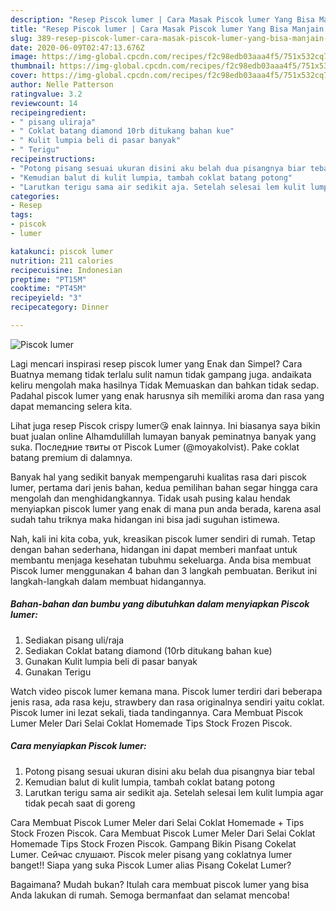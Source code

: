 ```yaml
---
description: "Resep Piscok lumer | Cara Masak Piscok lumer Yang Bisa Manjain Lidah"
title: "Resep Piscok lumer | Cara Masak Piscok lumer Yang Bisa Manjain Lidah"
slug: 389-resep-piscok-lumer-cara-masak-piscok-lumer-yang-bisa-manjain-lidah
date: 2020-06-09T02:47:13.676Z
image: https://img-global.cpcdn.com/recipes/f2c98edb03aaa4f5/751x532cq70/piscok-lumer-foto-resep-utama.jpg
thumbnail: https://img-global.cpcdn.com/recipes/f2c98edb03aaa4f5/751x532cq70/piscok-lumer-foto-resep-utama.jpg
cover: https://img-global.cpcdn.com/recipes/f2c98edb03aaa4f5/751x532cq70/piscok-lumer-foto-resep-utama.jpg
author: Nelle Patterson
ratingvalue: 3.2
reviewcount: 14
recipeingredient:
- " pisang uliraja"
- " Coklat batang diamond 10rb ditukang bahan kue"
- " Kulit lumpia beli di pasar banyak"
- " Terigu"
recipeinstructions:
- "Potong pisang sesuai ukuran disini aku belah dua pisangnya biar tebal"
- "Kemudian balut di kulit lumpia, tambah coklat batang potong"
- "Larutkan terigu sama air sedikit aja. Setelah selesai lem kulit lumpia agar tidak pecah saat di goreng"
categories:
- Resep
tags:
- piscok
- lumer

katakunci: piscok lumer 
nutrition: 211 calories
recipecuisine: Indonesian
preptime: "PT15M"
cooktime: "PT45M"
recipeyield: "3"
recipecategory: Dinner

---
```



![Piscok lumer](https://img-global.cpcdn.com/recipes/f2c98edb03aaa4f5/751x532cq70/piscok-lumer-foto-resep-utama.jpg)

Lagi mencari inspirasi resep piscok lumer yang Enak dan Simpel? Cara Buatnya memang tidak terlalu sulit namun tidak gampang juga. andaikata keliru mengolah maka hasilnya Tidak Memuaskan dan bahkan tidak sedap. Padahal piscok lumer yang enak harusnya sih memiliki aroma dan rasa yang dapat memancing selera kita.

Lihat juga resep Piscok crispy lumer😘 enak lainnya. Ini biasanya saya bikin buat jualan online Alhamdulillah lumayan banyak peminatnya banyak yang suka. Последние твиты от Piscok Lumer (@moyakolvist). Pake coklat batang premium di dalamnya.

Banyak hal yang sedikit banyak mempengaruhi kualitas rasa dari piscok lumer, pertama dari jenis bahan, kedua pemilihan bahan segar hingga cara mengolah dan menghidangkannya. Tidak usah pusing kalau hendak menyiapkan piscok lumer yang enak di mana pun anda berada, karena asal sudah tahu triknya maka hidangan ini bisa jadi suguhan istimewa.


Nah, kali ini kita coba, yuk, kreasikan piscok lumer sendiri di rumah. Tetap dengan bahan sederhana, hidangan ini dapat memberi manfaat untuk membantu menjaga kesehatan tubuhmu sekeluarga. Anda bisa membuat Piscok lumer menggunakan 4 bahan dan 3 langkah pembuatan. Berikut ini langkah-langkah dalam membuat hidangannya.

<!--inarticleads1-->

##### Bahan-bahan dan bumbu yang dibutuhkan dalam menyiapkan Piscok lumer:

1. Sediakan  pisang uli/raja
1. Sediakan  Coklat batang diamond (10rb ditukang bahan kue)
1. Gunakan  Kulit lumpia beli di pasar banyak
1. Gunakan  Terigu


Watch video piscok lumer kemana mana. Piscok lumer terdiri dari beberapa jenis rasa, ada rasa keju, strawbery dan rasa originalnya sendiri yaitu coklat. Piscok lumer ini lezat sekali, tiada tandingannya. Cara Membuat Piscok Lumer Meler Dari Selai Coklat Homemade Tips Stock Frozen Piscok. 

<!--inarticleads2-->

##### Cara menyiapkan Piscok lumer:

1. Potong pisang sesuai ukuran disini aku belah dua pisangnya biar tebal
1. Kemudian balut di kulit lumpia, tambah coklat batang potong
1. Larutkan terigu sama air sedikit aja. Setelah selesai lem kulit lumpia agar tidak pecah saat di goreng


Cara Membuat Piscok Lumer Meler dari Selai Coklat Homemade + Tips Stock Frozen Piscok. Cara Membuat Piscok Lumer Meler Dari Selai Coklat Homemade Tips Stock Frozen Piscok. Gampang Bikin Pisang Cokelat Lumer. Сейчас слушают. Piscok meler pisang yang coklatnya lumer banget!! Siapa yang suka Piscok Lumer alias Pisang Cokelat Lumer? 

Bagaimana? Mudah bukan? Itulah cara membuat piscok lumer yang bisa Anda lakukan di rumah. Semoga bermanfaat dan selamat mencoba!
